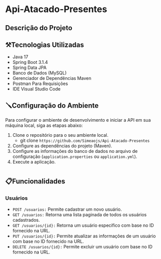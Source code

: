 # Api-Atacado-Presentes

## Descrição do Projeto


## ⚒️Tecnologias Utilizadas

- Java 17
- Spring Boot 3.1.4
- Spring Data JPA
- Banco de Dados (MySQL)
- Gerenciador de Dependências Maven
- Postman Para Requisições
- IDE Visual Studio Code


## 🪛Configuração do Ambiente
Para configurar o ambiente de desenvolvimento e iniciar a API em sua máquina local, siga as etapas abaixo:

1. Clone o repositório para o seu ambiente local.
   -  git clone ```https://github.com/Simeaojs/Api-Atacado-Presentes```
2. Configure as dependências do projeto (Maven).
3. Configure as informações do banco de dados no arquivo de configuração (`application.properties` ou `application.yml`).
4. Execute a aplicação.
#

## 📋Funcionalidades

### Usuários
- `POST /usuarios:` Permite cadastrar um novo usuário.
- `GET /usuarios:` Retorna uma lista paginada de todos os usuários cadastrados.
- `GET /usuarios/{id}:` Retorna um usuário específico com base no ID fornecido na URL.
- `PUT /usuarios/{id}:` Permite atualizar as informações de um usuário com base no ID fornecido na URL.
- `DELETE /usuarios/{id}:` Permite excluir um usuário com base no ID fornecido na URL. 

  



